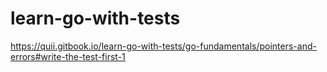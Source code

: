 # learn-go-with-tests
https://quii.gitbook.io/learn-go-with-tests/go-fundamentals/pointers-and-errors#write-the-test-first-1